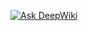 <a href="https://deepwiki.com/ProyectoGrado2025/Backend_proyecto"><img src="https://deepwiki.com/badge.svg" alt="Ask DeepWiki"></a>

